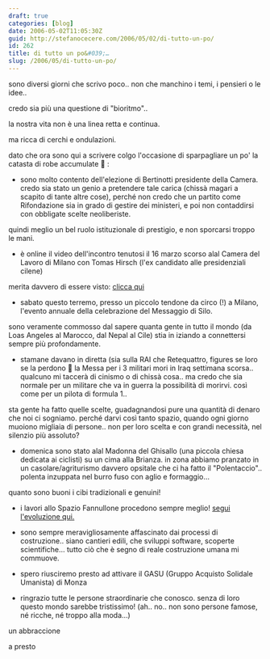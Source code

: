 ```yaml
---
draft: true
categories: [blog]
date: 2006-05-02T11:05:30Z
guid: http://stefanocecere.com/2006/05/02/di-tutto-un-po/
id: 262
title: di tutto un po&#039;…
slug: /2006/05/di-tutto-un-po/
---
```


sono diversi giorni che scrivo poco.. non che manchino i temi, i pensieri o le idee..
  
credo sia più una questione di "bioritmo"..
  
la nostra vita non è una linea retta e continua.
  
ma ricca di cerchi e ondulazioni.

<img src='/wp-content/catasta.jpg' alt='' align='left' />dato che ora sono qui a scrivere colgo l'occasione di sparpagliare un po' la catasta di robe accumulate 🙂 :

- sono molto contento dell'elezione di Bertinotti presidente della Camera. credo sia stato un genio a pretendere tale carica (chissà magari a scapito di tante altre cose), perché non credo che un partito come Rifondazione sia in grado di gestire dei ministeri, e poi non contaddirsi con obbligate scelte neoliberiste.
  
quindi meglio un bel ruolo istituzionale di prestigio, e non sporcarsi troppo le mani.

- è online il video dell'incontro tenutosi il 16 marzo scorso alal Camera del Lavoro di Milano con Tomas Hirsch (l'ex candidato alle presidenziali cilene)
  
merita davvero di essere visto: <a href="http://www.humanisteurope.org/en/tomas-hirsch/tomy-mm/milan-incontro-pubblico/" target="_blank">clicca qui</a>

- sabato questo terremo, presso un piccolo tendone da circo (!) a Milano, l'evento annuale della celebrazione del Messaggio di Silo.
  
sono veramente commosso dal sapere quanta gente in tutto il mondo (da Loas Angeles al Marocco, dal Nepal al Cile) stia in iziando a connettersi sempre più profondamente.

- stamane davano in diretta (sia sulla RAI che Retequattro, figures se loro se la perdono 🙂 la Messa per i 3 militari mori in Iraq settimana scorsa.. qualcuno mi taccerà di cinismo o di chissà cosa.. ma credo che sia normale per un militare che va in guerra la possibilità di morirvi. così come per un pilota di formula 1..
  
sta gente ha fatto quelle scelte, guadagnandosi pure una quantità di denaro che noi ci sogniamo. perché darvi così tanto spazio, quando ogni giorno muoiono migliaia di persone.. non per loro scelta e con grandi necessità, nel silenzio più assoluto?

- domenica sono stato alal Madonna del Ghisallo (una piccola chiesa dedicata ai ciclisti) su un cima alla Brianza. in zona abbiamo pranzato in un casolare/agriturismo davvero opsitale che ci ha fatto il "Polentaccio".. polenta inzuppata nel burro fuso con aglio e formaggio…
  
quanto sono buoni i cibi tradizionali e genuini!

- i lavori allo Spazio Fannullone procedono sempre meglio! <a href="http://www.ilfannullone.it/foto/album/spennellamento_fannullone//thumbnails/" target="_blank">segui l'evoluzione qui.</a>

- sono sempre meravigliosamente affascinato dai processi di costruzione.. siano cantieri edili, che sviluppi software, scoperte scientifiche… tutto ciò che è segno di reale costruzione umana mi commuove.

- spero riusciremo presto ad attivare il GASU (Gruppo Acquisto Solidale Umanista) di Monza

- ringrazio tutte le persone straordinarie che conosco. senza di loro questo mondo sarebbe tristissimo! (ah.. no.. non sono persone famose, né ricche, né troppo alla moda…)

un abbraccione
  
a presto